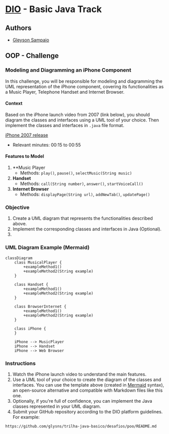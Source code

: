 # [DIO](www.dio.me) - Basic Java Track

## Authors
- [Gleyson Sampaio](https://github.com/glysns)

## OOP - Challenge

### Modeling and Diagramming an iPhone Component

In this challenge, you will be responsible for modeling and diagramming the UML representation of the iPhone component, covering its functionalities as a Music Player, Telephone Handset and Internet Browser.

#### Context
Based on the iPhone launch video from 2007 (link below), you should diagram the classes and interfaces using a UML tool of your choice. Then implement the classes and interfaces in `.java` file format.

[iPhone 2007 release](https://www.youtube.com/watch?v=9ou608QQRq8)
- Relevant minutes: 00:15 to 00:55

#### Features to Model
1. **Music Player
    - Methods: `play()`, `pause()`, `selectMusic(String music)`
2. **Handset**
    - Methods: `call(String number)`, `answer()`, `startVoiceCall()`
3. **Internet Browser**
    - Methods: `displayPage(String url)`, `addNewTab()`, `updatePage()`

### Objective
1. Create a UML diagram that represents the functionalities described above.
2. Implement the corresponding classes and interfaces in Java (Optional).
3. 
### UML Diagram Example (Mermaid)
```mermaid
classDiagram
    class MusicalPlayer {
        +exampleMethod1()
        +exampleMethod2(String example)
    }

    class Handset {
        +exampleMethod1()
        +exampleMethod2(String example)
    }

    class BrowserInternet {
        +exampleMethod1()
        +exampleMethod2(String example)
    }

    class iPhone {
    }

    iPhone --> MusicPlayer
    iPhone --> Handset
    iPhone --> Web Browser
```

### Instructions
1. Watch the iPhone launch video to understand the main features.
2. Use a UML tool of your choice to create the diagram of the classes and interfaces. You can use the template above (created in [Mermaid](https://mermaid.js.org/) syntax), an open-source alternative and compatible with Markdown files like this one.
3. Optionally, if you're full of confidence, you can implement the Java classes represented in your UML diagram.
4. Submit your GitHub repository according to the DIO platform guidelines. For example:

```bash
https://github.com/glysns/trilha-java-basico/desafios/poo/README.md
```` 